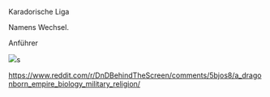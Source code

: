 Karadorische Liga  

Namens Wechsel.



Anführer 



![](https://lh7-us.googleusercontent.com/SDXourPtbpHzlQH4NCO4nud0r5mlvA7LOWTSZBymrzE5_gV39BqJe2eKEBR2i7utfFm7qMudz5XUI3nZMfMaBneqcGV12krJMwLmqytqtpF8Sz3ZbmUXi-YmKg7BCRq3Ihzdwf-1tSqk0qNjjwA4bbA)s



https://www.reddit.com/r/DnDBehindTheScreen/comments/5bjos8/a_dragonborn_empire_biology_military_religion/
